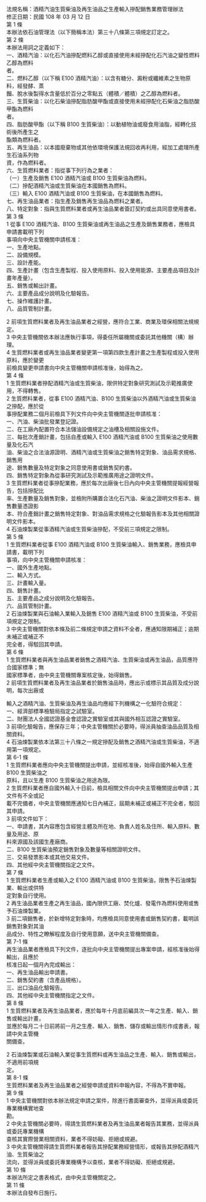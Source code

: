 法規名稱：酒精汽油生質柴油及再生油品之生產輸入摻配銷售業務管理辦法  
修正日期：民國 108 年 03 月 12 日  
第 1 條  
本辦法依石油管理法（以下簡稱本法）第三十八條第三項規定訂定之。  
第 2 條  
本辦法用詞之定義如下：  
一、酒精汽油：以化石汽油摻配燃料乙醇或直接使用未經摻配化石汽油之變性燃料乙醇為燃料  
者。  
二、燃料乙醇（以下稱 E100 酒精汽油）：以含有糖分、澱粉或纖維素之生物原料，經發酵、蒸  
餾、脫水後製得水含量低於百分之零點五（體積／體積）之乙醇為燃料者。  
三、生質柴油：以化石柴油摻配脂肪酸甲酯或直接使用未經摻配化石柴油之脂肪酸甲酯為燃料  
者。  
四、脂肪酸甲酯（以下稱 B100 生質柴油）：以動植物油或廢食用油脂，經轉化技術後所產生之  
酯類為燃料者。  
五、再生油品：以本國廢棄物或其他依環境保護法規回收再利用，經加工處理所產生石油系列物  
資，作為燃料者。  
六、生質燃料業者：指從事下列行為之業者：  
（一）生產及銷售 E100 酒精汽油或 B100 生質柴油為燃料。  
（二）摻配酒精汽油或生質柴油在本國銷售為燃料。  
（三）輸入 E100 酒精汽油或 B100 生質柴油，在本國銷售為燃料。  
七、再生油品業者：指生產及銷售再生油品為燃料之業者。  
八、特定對象：指與生質燃料業者或再生油品業者簽訂契約或出具同意使用書者。  
第 3 條  
1 從事 E100 酒精汽油、B100 生質柴油或再生油品之生產及銷售業務者，應檢具申請書載明下列  
事項向中央主管機關申請核准：  
一、生產地點。  
二、設備規模。  
三、設計產能。  
四、生產計畫（包含生產製程、投入使用原料、投入使用能源、主要產品項目及計畫年產量）。  
五、銷售或輸出計畫。  
六、主要產品成分說明及化驗報告。  
七、操作維護計畫。  
八、品質管制計畫。  


2 前項生質燃料業者及再生油品業者之經營，應符合工業、商業及環保相關法規規定。  
3 中央主管機關依本辦法應執行事項，得委任所屬機關或委託其他機關（構）辦理。  
4 生質燃料業者或再生油品業者變更第一項第四款生產計畫之生產製程或投入使用原料，應於變更  
前檢具變更申請書向中央主管機關申請核准後，始得為之。  
第 4 條  
1 生質燃料業者摻配酒精汽油或生質柴油，限供特定對象研究測試及示範推廣使用，不得轉售。  
2 生質燃料業者，從事 E100 酒精汽油、B100 生質柴油以外酒精汽油或生質柴油之摻配，應於從  
事摻配業務二個月前檢具下列文件向中央主管機關逐批申請核准：  
一、汽油、柴油批發業登記證。  
二、在工廠內配置符合本法儲油設備規定之油槽及相關設施文件。  
三、每批次產銷計畫，包括自產或輸入 E100 酒精汽油或 B100 生質柴油之使用數量及化石汽  
油、柴油之合法油源證明、酒精汽油或生質柴油之銷售特定對象、油品需求規格、銷售用  
途、銷售數量及特定對象之同意使用書或銷售契約書。  
四、銷售特定對象為從事研究測試及示範推廣用途之證明文件。  
3 生質燃料業者從事摻配業務，應於每次出廠後七日內向中央主管機關提報經營報告，包括摻配比  
率、生產數量及銷售對象，並檢附所購置合法化石汽油、柴油之證明文件影本、銷售數量憑證影  
本、符合產銷計畫之銷售特定對象、對油品需求規格之化驗報告影本及其他相關證明文件影本。  
4 石油煉製業從事酒精汽油或生質柴油摻配，不受前三項規定之限制。  
第 5 條  
1 生質燃料業者從事 E100 酒精汽油或 B100 生質柴油輸入、銷售業務，應檢具申請書，載明下列  
事項，向中央主管機關申請核准：  
一、國外生產地點。  
二、輸入方式。  
三、計畫輸入量。  
四、銷售計畫。  
五、主要產品之成分說明及化驗報告。  
六、品質管制計畫。  
2 石油煉製業與石油輸入業輸入及銷售 E100 酒精汽油或 B100 生質柴油，不受前項規定之限制。  
3 中央主管機關對依本條及前二條規定申請之資料不全者，應通知限期補正；逾期未補正或補正不  
完全者，得駁回其申請。  
第 6 條  
1 生質燃料業者與再生油品業者銷售之酒精汽油、生質柴油或再生油品，品質應符合國家標準；無  
國家標準者，由中央主管機關專案核定後，始得銷售。  
2 前項生質燃料業者及再生油品業者於銷售油品時，應出示或標示其品質及成分說明，每次出廠或  


輸入之酒精汽油、生質柴油及再生油品均應經下列機構之一化驗符合規定：  
一、經濟部標準檢驗局指定之試驗室。  
二、財團法人全國認證基金會認證之實驗室或其與國外相互認證之實驗室。  
3 前項化驗報告，應保存三年；中央主管機關於必要時，得派員抽查油品品質及相關資料。  
4 石油煉製業依本法第三十八條之一規定摻配及銷售之酒精汽油或生質柴油，不適用第一項規定。  
第 6-1 條  
1 生質燃料業者應向中央主管機關提出申請，並經核准後，始得自國外輸入生產B100 生質柴油之  
原料，且以生產 B100 生質柴油之用途為限。  
2 生質燃料業者應自國外輸入十日前，檢具相關文件向中央主管機關提出申請；其文件有不全或記  
載不完備者，中央主管機關應通知七日內補正，屆期未補正或補正不完全者，駁回其申請。  
3 前項文件如下：  
一、申請書，其內容應包含經營主體及所在地、負責人姓名及住所、輸入原料、數量及用途、原  
料來源國及該國生產廠商。  
二、B100 生質柴油預定銷售對象及數量等相關證明文件。  
三、交易發票影本或其他交易文件。  
四、其他經中央主管機關指定之文件。  
第 7 條  
1 生質燃料業者生產或輸入之 E100 酒精汽油或 B100 生質柴油，限售予石油煉製業、輸出或供特  
定對象自行使用。  
2 再生油品業者生產之再生油品，國內限供工廠、焚化爐、發電作為燃料使用或售予石油煉製業。  
3 前二項銷售者，於新增特定對象時，均應檢具同意使用書或銷售契約書，載明該銷售對象對其油  
品成分、特性之瞭解程度及自行使用意願，送中央主管機關備查。  
第 7-1 條  
再生油品業者應檢具下列文件，逐批向中央主管機關提出專案申請，經核准後始得輸出，且應於  
核准日起一個月內完成輸出：  
一、再生油品輸出申請書。  
二、銷售契約書（含產品規格）。  
三、出口油品化驗報告。  
四、其他經中央主管機關指定之文件。  
第 8 條  
1 生質燃料業者及再生油品業者，應於每年十月底前編具次一年之生產、輸入、銷售或輸出計畫，  
並應於每月二十日前將前一月之生產、輸入、銷售、儲存或輸出情形作成書表，報請中央主管機  
關備查。  


2 石油煉製業或石油輸入業從事生質燃料或再生油品之生產、輸入、銷售或輸出，不適用前項規  
定。  
第 8-1 條  
生質燃料業者及再生油品業者之經營申請或資料申報內容，不得為不實申報。  
第 9 條  
1 中央主管機關對依本辦法規定申請之案件，除進行書面審查外，並得派員或委託專業機構實地查  
勘。  
2 中央主管機關必要時，得請生質燃料業者及再生油品業者報告其業務，並得派員或委託專業機構  
查核其實際營業相關資料，業者不得妨礙、拒絕或規避。  
3 中央主管機關得請生質燃料業者報告其摻配業務經營情形，或報告其摻配酒精汽油、生質柴油之  
流向，並得派員或委託專業機構予以查核，業者不得妨礙、拒絕或規避。  
第 10 條  
本辦法所定之書表格式，由中央主管機關定之。  
第 11 條  
本辦法自發布日施行。  


